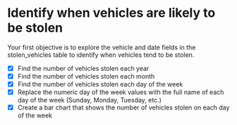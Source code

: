 # Identify when vehicles are likely to be stolen

Your first objective is to explore the vehicle and date fields in the stolen_vehicles table to identify when vehicles tend to be stolen.

- [X] Find the number of vehicles stolen each year
- [X] Find the number of vehicles stolen each month
- [X] Find the number of vehicles stolen each day of the week
- [X] Replace the numeric day of the week values with the full name of each day of the week (Sunday, Monday, Tuesday, etc.)
- [X] Create a bar chart that shows the number of vehicles stolen on each day of the week